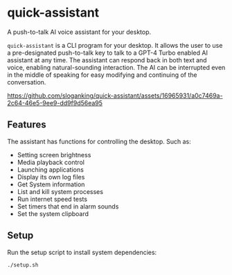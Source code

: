 # quick-assistant

A push-to-talk AI voice assistant for your desktop.

`quick-assistant` is a CLI program for your desktop. It allows the user to use a pre-designated push-to-talk key to talk to a GPT-4 Turbo enabled AI assistant at any time. The assistant can respond back in both text and voice, enabling natural-sounding interaction. The AI can be interrupted even in the middle of speaking for easy modifying and continuing of the conversation. 


https://github.com/sloganking/quick-assistant/assets/16965931/a0c7469a-2c64-46e5-9ee9-dd9f9d56ea95


## Features

The assistant has functions for controlling the desktop. Such as:

- Setting screen brightness
- Media playback control
- Launching applications
- Display its own log files
- Get System information
- List and kill system processes
- Run internet speed tests
- Set timers that end in alarm sounds
- Set the system clipboard

## Setup

Run the setup script to install system dependencies:

```bash
./setup.sh
```
